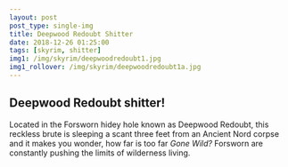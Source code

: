 ```yaml
---
layout: post
post_type: single-img
title: Deepwood Redoubt Shitter
date: 2018-12-26 01:25:00
tags: [skyrim, shitter]
img1: /img/skyrim/deepwoodredoubt1.jpg
img1_rollover: /img/skyrim/deepwoodredoubt1a.jpg
---
```

## Deepwood Redoubt shitter!

Located in the Forsworn hidey hole known as Deepwood Redoubt, this reckless brute is sleeping a scant three feet from an Ancient Nord corpse and it makes you wonder, how far is too far *Gone Wild?* Forsworn are constantly pushing the limits of wilderness living.
